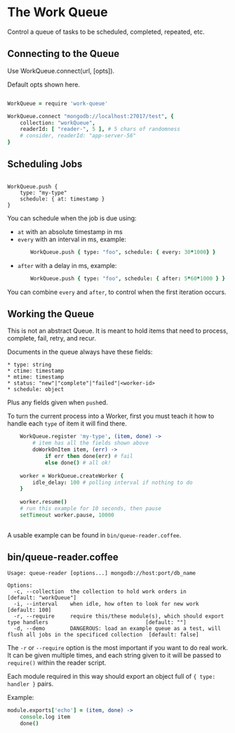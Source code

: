 The Work Queue
==============

Control a queue of tasks to be scheduled, completed, repeated, etc.

Connecting to the Queue
-----------------------

Use WorkQueue.connect(url, [opts]).

Default opts shown here.

```coffee

WorkQueue = require 'work-queue'

WorkQueue.connect "mongodb://localhost:27017/test", {
	collection: "workQueue",
	readerId: [ "reader-", 5 ], # 5 chars of randomness
	# consider, readerId: "app-server-56"
}

```

Scheduling Jobs
---------------

```

WorkQueue.push {
	type: "my-type"
	schedule: { at: timestamp }
}

```

You can schedule when the job is due using:
 * `at` with an absolute timestamp in ms
 * `every` with an interval in ms, example:
	```coffee
		WorkQueue.push { type: "foo", schedule: { every: 30*1000} }
	```
 * `after` with a delay in ms, example:
	```coffee
		WorkQueue.push { type: "foo", schedule: { after: 5*60*1000 } }
	```

You can combine `every` and `after`, to control when the first iteration occurs.

Working the Queue
-----------------

This is not an abstract Queue.
It is meant to hold items that need to process, complete, fail, retry, and recur.

Documents in the queue always have these fields:

	* type: string
	* ctime: timestamp
	* mtime: timestamp
	* status: "new"|"complete"|"failed"|<worker-id>
	* schedule: object

Plus any fields given when `push`ed.

To turn the current process into a Worker, first you must teach it how
to handle each `type` of item it will find there.

```coffee
	WorkQueue.register 'my-type', (item, done) ->
		# item has all the fields shown above
		doWorkOnItem item, (err) ->
			if err then done(err) # fail
			else done() # all ok!
	
	worker = WorkQueue.createWorker {
		idle_delay: 100 # polling interval if nothing to do
	}
	
	worker.resume()
	# run this example for 10 seconds, then pause
	setTimeout worker.pause, 10000
	
```

A usable example can be found in `bin/queue-reader.coffee`.

bin/queue-reader.coffee
-----------------------

```
Usage: queue-reader [options...] mongodb://host:port/db_name

Options:
  -c, --collection  the collection to hold work orders in                                                         [default: "workQueue"]
  -i, --interval    when idle, how often to look for new work                                                     [default: 100]
  -r, --require     require this/these module(s), which should export type handlers                               [default: ""]
  -d, --demo        DANGEROUS: load an example queue as a test, will flush all jobs in the specificed collection  [default: false]
```

The `-r` or `--require` option is the most important if you want to do real work.  It can be given multiple times, and each string given to it will be passed to `require()` within the reader script.

Each module required in this way should export an object full of `{ type: handler }` pairs.

Example:
```coffee
module.exports['echo'] = (item, done) ->
	console.log item
	done()
```

